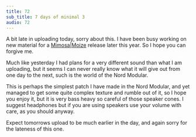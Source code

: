 ```yaml
---
title: 72
sub_title: 7 days of minimal 3 
audio: 72
---
```


A bit late in uploading today, sorry about this. I have been busy working on new material for a <a href="http://www.mimosamoize.com/" title="Mimosa|Moize" target="_blank">Mimosa|Moize</a> release later this year. So I hope you can forgive me.

Much like yesterday I had plans for a very different sound than what I am uploading, but it seems I can never really know what it will give out from one day to the next, such is the world of the Nord Modular.

This is perhaps the simplest patch I have made in the Nord Modular, and yet managed to get some quite complex texture and rumble out of it, so I hope you enjoy it, but it is very bass heavy so careful of those speaker cones. I suggest headphones but if you are using speakers use your volume with care, as you should anyway.

Expect tomorrows upload to be much earlier in the day, and again sorry for the lateness of this one.